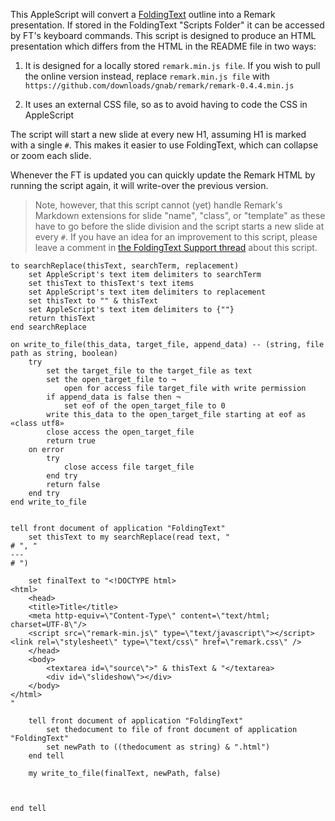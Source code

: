This AppleScript will convert a [FoldingText](http://www.foldingtext.com/) outline into a Remark presentation. If stored in the FoldingText "Scripts Folder" it can be accessed by FT's keyboard commands. This script is designed to produce an HTML presentation which differs from the HTML in the README file in two ways: 

1. It is designed for a locally stored `remark.min.js file`. If you wish to pull the online version instead, replace `remark.min.js file` with `https://github.com/downloads/gnab/remark/remark-0.4.4.min.js`

2. It uses an external CSS file, so as to avoid having to code the CSS in AppleScript

The script will start a new slide at every new H1, assuming H1 is marked with a single `#`. This makes it easier to use FoldingText, which can collapse or zoom each slide.

Whenever the FT is updated you can quickly update the Remark HTML by running the script again, it will write-over the previous version. 

> Note, however, that this script cannot (yet) handle Remark's Markdown extensions for slide "name", "class", or "template" as these have to go before the slide division and the script starts a new slide at every `#`. If you have an idea for an improvement to this script, please leave a comment in [the FoldingText Support thread](http://support.foldingtext.com/discussions/questions/357-script-to-generate-remark-formatted-html-file-form-foldingtext) about this script.

```
to searchReplace(thisText, searchTerm, replacement)
    set AppleScript's text item delimiters to searchTerm
    set thisText to thisText's text items
    set AppleScript's text item delimiters to replacement
    set thisText to "" & thisText
    set AppleScript's text item delimiters to {""}
    return thisText
end searchReplace

on write_to_file(this_data, target_file, append_data) -- (string, file path as string, boolean)
    try
        set the target_file to the target_file as text
        set the open_target_file to ¬
            open for access file target_file with write permission
        if append_data is false then ¬
            set eof of the open_target_file to 0
        write this_data to the open_target_file starting at eof as «class utf8»
        close access the open_target_file
        return true
    on error
        try
            close access file target_file
        end try
        return false
    end try
end write_to_file


tell front document of application "FoldingText"
    set thisText to my searchReplace(read text, "
# ", "
---
# ")
    
    set finalText to "<!DOCTYPE html>
<html>
    <head>
    <title>Title</title>
    <meta http-equiv=\"Content-Type\" content=\"text/html; charset=UTF-8\"/>
    <script src=\"remark-min.js\" type=\"text/javascript\"></script>
<link rel=\"stylesheet\" type=\"text/css\" href=\"remark.css\" />
    </head>
    <body>
        <textarea id=\"source\">" & thisText & "</textarea>
        <div id=\"slideshow\"></div>
    </body>
</html>
"
    
    tell front document of application "FoldingText"
        set thedocument to file of front document of application "FoldingText"
        set newPath to ((thedocument as string) & ".html")
    end tell
    
    my write_to_file(finalText, newPath, false)
    
    
    
end tell
```